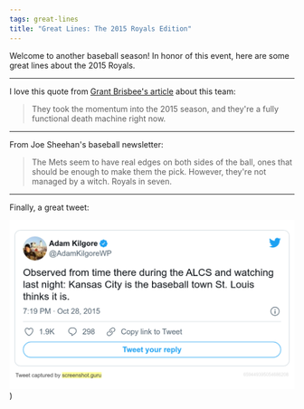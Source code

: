 ```yaml
---
tags: great-lines
title: "Great Lines: The 2015 Royals Edition"
---
```


Welcome to another baseball season! In honor of this event, here are some great lines about the 2015 Royals.

___

I love this quote from [Grant Brisbee's article](https://www.sbnation.com/2015/7/29/9062795/royals-deadline-zobrist-cueto) about this team:

> They took the momentum into the 2015 season, and they're a fully functional death machine right now.

___

From Joe Sheehan's baseball newsletter:

> The Mets seem to have real edges on both sides of the ball, ones that should be enough to make them the pick. However, they're not managed by a witch. Royals in seven.

___

Finally, a great tweet:

![kcstl.png](https://raw.githubusercontent.com/muneer78/muneer78.github.io/master/images/kcstl.png))
